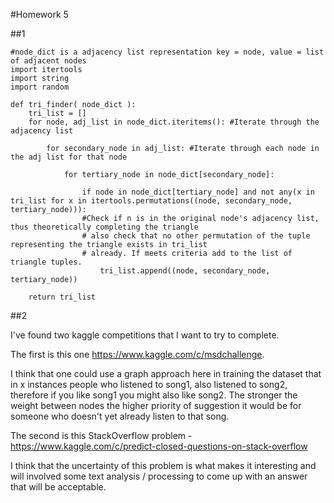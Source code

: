 #Homework 5

##1


```
#node_dict is a adjacency list representation key = node, value = list of adjacent nodes
import itertools
import string
import random

def tri_finder( node_dict ):
    tri_list = []
    for node, adj_list in node_dict.iteritems(): #Iterate through the adjacency list

        for secondary_node in adj_list: #Iterate through each node in the adj list for that node

            for tertiary_node in node_dict[secondary_node]:

                if node in node_dict[tertiary_node] and not any(x in tri_list for x in itertools.permutations((node, secondary_node, tertiary_node))):
                #Check if n is in the original node's adjacency list, thus theoretically completing the triangle
                # also check that no other permutation of the tuple representing the triangle exists in tri_list
                # already. If meets criteria add to the list of triangle tuples.
                    tri_list.append((node, secondary_node, tertiary_node))

    return tri_list
```

##2

I've found two kaggle competitions that I want to try to complete.

The first is this one https://www.kaggle.com/c/msdchallenge.

I think that one could use a graph approach here in training the dataset that in x instances
people who listened to song1, also listened to song2, therefore if you like song1 you might also like song2.
The stronger the weight between nodes the higher priority of suggestion it would be for someone who doesn't yet
already listen to that song.

The second is this StackOverflow problem - https://www.kaggle.com/c/predict-closed-questions-on-stack-overflow

I think that the uncertainty of this problem is what makes it interesting and will involved some text analysis / processing
to come up with an answer that will be acceptable.





